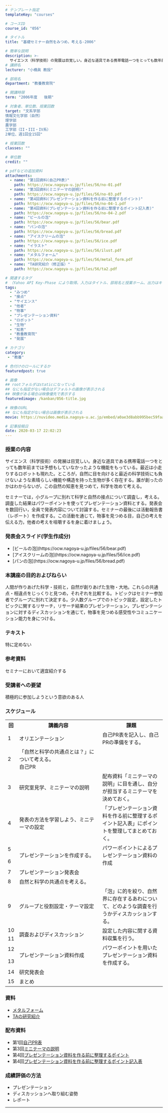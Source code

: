 ```yaml
---
# テンプレート指定
templateKey: "courses"

# コースID
course_id: "056"

# タイトル
title: "基礎セミナー自然をみつめ，考える-2006"

# 簡単な説明
description: >-
  サイエンス（科学技術）の発展は目覚しい。身近な道具である携帯電話一つをとっても数年前までは予想もしていなかったような機能をもっている。最近は小走りするロボットも現れた。ところが，自然に目を向けると最近の科学技術にも負けないような素晴らしい機能や構造を持った生物が多く存在する。誰が創ったのかはわからないが，この自然の知恵を見つめて，科学を改めて考える。 セミナーでは，小グループに別れて科学と自然 ....
# 講師名
lecturer: "小橋眞 教授"

# 部局名
department: "教養教育院"

# 開講時限
term: "2006年度	後期"

# 対象者、単位数、授業回数
target: "文系学部
情報文化学部（自然）
理学部
農学部
工学部（II・III・IV系）
2単位、週1回全15回"

# 授業回数
classes: ""

# 単位数
credit: ""

# pdfなどの追加資料
attachments:
  - name: "第1回資料(自己PR表)" 
    path: https://ocw.nagoya-u.jp/files/56/no-01.pdf
  - name: "第3回資料(ミニテーマの説明)" 
    path: https://ocw.nagoya-u.jp/files/56/no-03.pdf
  - name: "第4回資料(プレゼンテーション資料を作る前に整理するポイント)" 
    path: https://ocw.nagoya-u.jp/files/56/no-04-1.pdf
  - name: "第4回資料(プレゼンテーション資料を作る前に整理するポイント記入表)" 
    path: https://ocw.nagoya-u.jp/files/56/no-04-2.pdf
  - name: "ビールの泡" 
    path: https://ocw.nagoya-u.jp/files/56/bear.pdf
  - name: "パンの泡" 
    path: https://ocw.nagoya-u.jp/files/56/bread.pdf
  - name: "アイスクリームの泡" 
    path: https://ocw.nagoya-u.jp/files/56/ice.pdf
  - name: "イラスト" 
    path: https://ocw.nagoya-u.jp/files/56/ilust.pdf
  - name: "メタルフォーム" 
    path: https://ocw.nagoya-u.jp/files/56/metal_form.pdf
  - name: "TA研究紹介（修正版）" 
    path: https://ocw.nagoya-u.jp/files/56/ta2.pdf

# 関連するタグ
# （Yahoo API Key-Phase により取得。入力はタイトル、部局名と授業ホーム、出力はキーフレーズ（tags））
tags:
  - "みつめ"
  - "接点"
  - "サイエンス"
  - "他者"
  - "物事"
  - "プレゼンテーション資料"
  - "ロボット"
  - "生物"
  - "知恵"
  - "教養教育院"
  - "発展"

# カテゴリ
category:
 - "教養"

# 色付けのロールにするか
featuredpost: true

# 画像
## rootフォルダはstaticになっている
## なにも指定がない場合はデフォルトの画像が表示される
## 映像がある場合は映像優先で表示する
featuredimage: /kanban/056-title.jpg

# 映像のURL
## なにも指定がない場合は画像が表示される
movie: https://nuvideo.media.nagoya-u.ac.jp/embed/a0ae3d8abb995bec59faae0c41fdd486e08d9d1f

# 記事投稿日
date: 2020-03-17 22:02:23
---
```


### 授業の内容

サイエンス（科学技術）の発展は目覚しい。身近な道具である携帯電話一つをとっても数年前までは予想もしていなかったような機能をもっている。最近は小走りするロボットも現れた。ところが，自然に目を向けると最近の科学技術にも負けないような素晴らしい機能や構造を持った生物が多く存在する。誰が創ったのかはわからないが，この自然の知恵を見つめて，科学を改めて考える。

セミナーでは，小グループに別れて科学と自然の接点について調査し，考える。調査した結果はパワーポイントを使ってプレゼンテーション資料とする。発表会を数回行い，全員で発表内容について討論する。セミナーの最後には活動報告書（レポート）を作成する。この活動を通じて，物事を見つめる目，自己の考えを伝える力，他者の考えを咀嚼するを身に着けましょう。





<h3>
発表会スライド(学生作成分)
</h3>

<ul>
<li>[ビールの泡](https://ocw.nagoya-u.jp/files/56/bear.pdf) </li>
<li>[アイスクリームの泡](https://ocw.nagoya-u.jp/files/56/ice.pdf) </li>
<li>[パンの泡](https://ocw.nagoya-u.jp/files/56/bread.pdf) </li>
</ul>




### 本講座の目的およびねらい

人間が作りあげた科学・技術と，自然が創りあげた生物・大地。これらの共通点・相違点をじっくりと見つめ，それぞれを比較する。トピックはセミナー参加者でグループに別れて決定する。少人数グループでのトピック設定，設定したトピックに関するリサーチ，リサーチ結果のプレゼンテーション，プレゼンテーションに対するディスカッションを通じて，物事を見つめる感受性やコミュニケーション能力を身につける。

### テキスト

特に定めない

### 参考資料

セミナーにおいて適宜紹介する

### 受講者への要望

積極的に参加しようという意欲のある人


<h3>スケジュール</h3>

<table class="basic" width="450">

<tr>
<th width="20" class="center">回</th>
<th width="250" class="center">講義内容</th>
<th class="center">課題</th>
</tr>

<tr>
<td class="center">1</td>
<td>オリエンテーション</td>
<td>自己PR表を記入し、自己PRの準備をする。</td>
</tr>


<tr>
<td class="center">2</td>
<td>「自然と科学の共通点とは？」について考える。<br>
自己PR</td>
<td></td>
</tr>


<tr>
<td class="center">3</td>
<td>研究室見学、ミニテーマの説明</td>
<td>配布資料「ミニテーマの説明」に目を通し、自分が担当するミニテーマを決めておく。</td>
</tr>

<tr>
<td class="center">4</td>
<td>発表の方法を学習しよう、ミニテーマの設定</td>
<td>「プレゼンテーション資料を作る前に整理するポイント記入表」にポイントを整理してまとめておく。</td>
</tr>

<tr>
<td class="center">5</td>
<td rowspan=2>プレゼンテーションを作成する。</td>
<td rowspan=2>パワーポイントによるプレゼンテーション資料の作成</td>
</tr>

<tr>
<td class="center">6</td>
</tr>

<tr>
<td class="center">7</td>
<td>プレゼンテーション発表会</td>
<td></td>
</tr>

<tr>
<td class="center">8</td>
<td>自然と科学の共通点を考える。</td>
<td></td>
</tr>

<tr>
<td class="center">9</td>
<td>グループと役割設定・テーマ設定</td>
<td>「泡」に的を絞り、自然界に存在するあわについて、どのような調査を行うかディスカッションする。</td>
</tr>

<tr>
<td class="center">10</td>
<td rowspan=2>調査およびディスカッション</td>
<td rowspan=2>設定した内容に関する資料収集を行う。</td>
</tr>

<tr>
<td class="center">11</td>
</tr>

<tr>
<td class="center">12</td>
<td rowspan=2>プレゼンテーション資料作成</td>
<td rowspan=2>パワーポイントを用いたプレゼンテーション資料を作成する。</td>
</tr>

<tr>
<td class="center">13</td>
</tr>

<tr>
<td class="center">14</td>
<td>研究発表会</td>
<td></td>
</tr>

<tr>
<td class="center">15</td>
<td>まとめ</td>
<td></td>
</tr>

</table>


### 資料

* [メタルフォーム](https://ocw.nagoya-u.jp/files/56/metal_form.pdf) 
* [TAの研究紹介](https://ocw.nagoya-u.jp/files/56/ta2.pdf) 

### 配布資料

* 第1回[自己PR表](https://ocw.nagoya-u.jp/files/56/no-01.pdf) 
* 第3回[ミニテーマの説明](https://ocw.nagoya-u.jp/files/56/no-03.pdf) 
* 第4回[プレゼンテーション資料を作る前に整理するポイント](https://ocw.nagoya-u.jp/files/56/no-04-1.pdf) 
* 第4回[プレゼンテーション資料を作る前に整理するポイント記入表](https://ocw.nagoya-u.jp/files/56/no-04-2.pdf) 





### 成績評価の方法

* プレゼンテーション
* ディスカッションへ取り組む姿勢
* レポート



-----